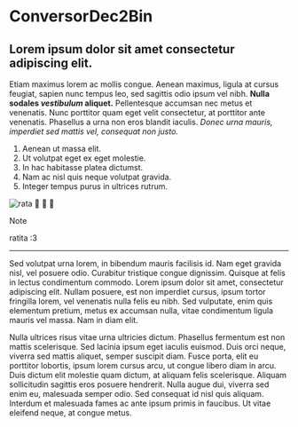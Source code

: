 # ConversorDec2Bin
## Lorem ipsum dolor sit amet consectetur adipiscing elit. 
Etiam maximus lorem ac mollis congue. Aenean maximus, ligula at cursus feugiat, sapien nunc tempus leo, sed sagittis odio ipsum vel nibh. **Nulla sodales _vestibulum_ aliquet.** Pellentesque accumsan nec metus et venenatis. Nunc porttitor quam eget velit consectetur, at porttitor ante venenatis. Phasellus a urna non eros blandit iaculis. _Donec urna mauris, imperdiet sed mattis vel, consequat non justo._

1. Aenean ut massa elit. 
2. Ut volutpat eget ex eget molestie.
3. In hac habitasse platea dictumst.
4. Nam ac nisl quis neque volutpat gravida.
5. Integer tempus purus in ultrices rutrum.

![rata](https://github.com/user-attachments/assets/1d10557b-e03c-49b7-91d0-b4706caceee3)
🐀 🐀 🐀

> [!NOTE]
> ratita :3

***

Sed volutpat urna lorem, in bibendum mauris facilisis id. Nam eget gravida nisl, vel posuere odio. Curabitur tristique congue dignissim. Quisque at felis in lectus condimentum commodo. Lorem ipsum dolor sit amet, consectetur adipiscing elit. Nullam posuere, est non imperdiet cursus, ipsum tortor fringilla lorem, vel venenatis nulla felis eu nibh. Sed vulputate, enim quis elementum pretium, metus ex accumsan nulla, vitae condimentum ligula mauris vel massa. Nam in diam elit.

Nulla ultrices risus vitae urna ultricies dictum. Phasellus fermentum est non mattis scelerisque. Sed lacinia ipsum eget iaculis euismod. Duis orci neque, viverra sed mattis aliquet, semper suscipit diam. Fusce porta, elit eu porttitor lobortis, ipsum lorem cursus arcu, ut congue libero diam in arcu. Duis dictum elit molestie quam dictum, at aliquam felis scelerisque. Aliquam sollicitudin sagittis eros posuere hendrerit. Nulla augue dui, viverra sed enim eu, malesuada semper odio. Sed consequat id nisl quis aliquam. Interdum et malesuada fames ac ante ipsum primis in faucibus. Ut vitae eleifend neque, at congue metus.
